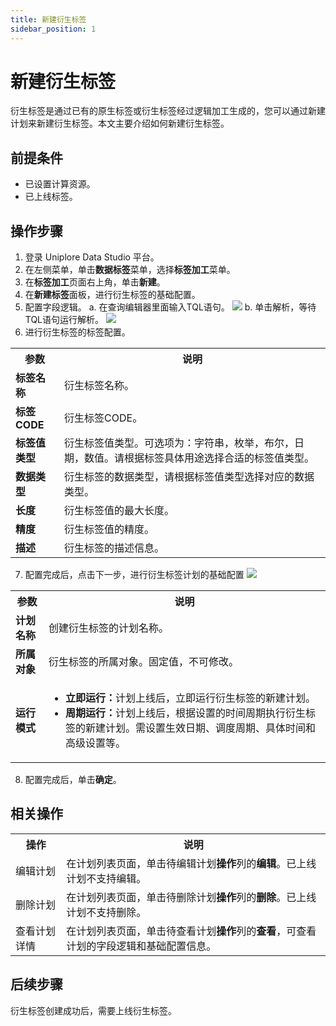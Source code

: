 ```yaml
---
title: 新建衍生标签
sidebar_position: 1
---
```


# 新建衍生标签
衍生标签是通过已有的原生标签或衍生标签经过逻辑加工生成的，您可以通过新建计划来新建衍生标签。本文主要介绍如何新建衍生标签。

## 前提条件
- 已设置计算资源。
- 已上线标签。

## 操作步骤
1. 登录 Uniplore Data Studio 平台。
2. 在左侧菜单，单击**数据标签**菜单，选择**标签加工**菜单。
3. 在**标签加工**页面右上角，单击**新建**。
4. 在**新建标签**面板，进行衍生标签的基础配置。
5. 配置字段逻辑。
    a. 在查询编辑器里面输入TQL语句。
    [![](https://uniplore-docs.oss-cn-chengdu.aliyuncs.com/datastudio/data-tag/create-derive-tag-tql.png)](https://uniplore-docs.oss-cn-chengdu.aliyuncs.com/datastudio/data-tag/create-derive-tag-tql.png)
    b. 单击解析，等待TQL语句运行解析。
    [![](https://uniplore-docs.oss-cn-chengdu.aliyuncs.com/datastudio/data-tag/create-derive-tag-tql-parse.png)](https://uniplore-docs.oss-cn-chengdu.aliyuncs.com/datastudio/data-tag/create-derive-tag-tql-parse.png)
6. 进行衍生标签的标签配置。

<table>
    <tr>
        <th>参数</th>
        <th>说明</th>
    </tr>
    <tr>
        <td><strong>标签名称</strong></td>
        <td>衍生标签名称。</td>
    </tr>
    <tr>
        <td><strong>标签CODE</strong></td>
        <td>衍生标签CODE。</td>
    </tr>
    <tr>
        <td><strong>标签值类型</strong></td>
        <td>衍生标签值类型。可选项为：字符串，枚举，布尔，日期，数值。请根据标签具体用途选择合适的标签值类型。</td>
    </tr>
    <tr>
        <td><strong>数据类型</strong></td>
        <td>衍生标签的数据类型，请根据标签值类型选择对应的数据类型。</td>
    </tr>
    <tr>
        <td><strong>长度</strong></td>
        <td>衍生标签值的最大长度。</td>
    </tr>
    <tr>
        <td><strong>精度</strong></td>
        <td>衍生标签值的精度。</td>
    </tr>
    <tr>
        <td><strong>描述</strong></td>
        <td>衍生标签的描述信息。</td>
    </tr>
</table>

7. 配置完成后，点击下一步，进行衍生标签计划的基础配置
    [![](https://uniplore-docs.oss-cn-chengdu.aliyuncs.com/datastudio/data-tag/config-derive-tag-plan-basic.png)](https://uniplore-docs.oss-cn-chengdu.aliyuncs.com/datastudio/data-tag/config-derive-tag-plan-basic.png)
<table>
    <tr>
        <th>参数</th>
        <th>说明</th>
    </tr>
    <tr>
        <td><strong>计划名称</strong></td>
        <td>创建衍生标签的计划名称。</td>
    </tr>
    <tr>
        <td><strong>所属对象</strong></td>
        <td>衍生标签的所属对象。固定值，不可修改。</td>
    </tr>
    <tr>
        <td><strong>运行模式</strong></td>
        <td>
            <ul>
                <li><strong>立即运行：</strong>计划上线后，立即运行衍生标签的新建计划。</li>
                <li><strong>周期运行：</strong>计划上线后，根据设置的时间周期执行衍生标签的新建计划。需设置生效日期、调度周期、具体时间和高级设置等。</li>
            </ul>
        </td>
    </tr>
</table>

8. 配置完成后，单击**确定**。

## 相关操作
<table>
    <tr>
        <th>操作</th>
        <th>说明</th>
    </tr>
    <tr>
        <td>编辑计划</td>
        <td>在计划列表页面，单击待编辑计划<strong>操作</strong>列的<strong>编辑</strong>。已上线计划不支持编辑。</td>
    </tr>
    <tr>
        <td>删除计划</td>
        <td>在计划列表页面，单击待删除计划<strong>操作</strong>列的<strong>删除</strong>。已上线计划不支持删除。</td>
    </tr>
    <tr>
        <td>查看计划详情</td>
        <td>在计划列表页面，单击待查看计划<strong>操作</strong>列的<strong>查看</strong>，可查看计划的字段逻辑和基础配置信息。</td>
    </tr>
</table>

## 后续步骤
衍生标签创建成功后，需要上线衍生标签。